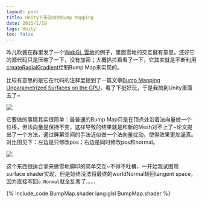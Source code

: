 ```yaml
---
layout: post
title: Unity下带法向的Bump Mapping
date: 2015/1/19
tags: Unity
toc: false
---
```


昨儿吹酱在群里发了一个[WebGL 雪地](http://christmasexperiments.com/2013/21/)的例子，里面雪地的交互挺有意思。还好它的源代码只是压缩了一下，没有加密；大概扒拉着看了一下，它其实就是不断利用[createRadialGradient](http://www.w3schools.com/tags/canvas_createradialgradient.asp)绘制Bump Map来实现的。

<!--more-->

比较有意思的是它在代码的注释里提到了一篇文章[Bump Mapping Unparametrized Surfaces on the GPU](http://mmikkelsen3d.blogspot.sk/2011/07/derivative-maps.html)，看了下挺好玩，于是我搞到Unity里面去了~

![](/images/unity3d_bump1.jpg)

它要做的事情其实很简单：最普通的Bump Map只是在顶点处沿着法向量做一个位移，但法向量是保持不变，这样导致的结果就是和新的Mesh对不上了~论文提出了一个方法，通过屏幕空间的手法近似做一个法向量扰动，使得效果更加逼真。对比图见下：左边是只修改pos；右边是同时修改pos和normal。

![](/images/unity3d_bump2.jpg)

这个东西很适合拿来做雪地脚印的简单交互~不得不吐槽，一开始我试图用surface shader实现，但是始终没法将最终的worldNormal转回tangent space，因为直接写回`o.Normal`就全乱套了……

{% include_code BumpMap.shader lang:glsl BumpMap.shader %}
